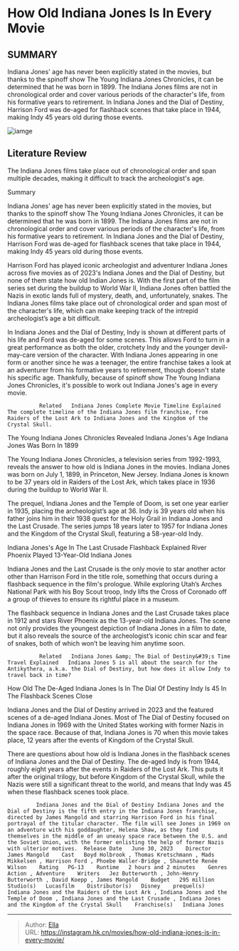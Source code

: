 # How Old Indiana Jones Is In Every Movie


## SUMMARY 



  Indiana Jones&#39; age has never been explicitly stated in the movies, but thanks to the spinoff show The Young Indiana Jones Chronicles, it can be determined that he was born in 1899.   The Indiana Jones films are not in chronological order and cover various periods of the character&#39;s life, from his formative years to retirement.   In Indiana Jones and the Dial of Destiny, Harrison Ford was de-aged for flashback scenes that take place in 1944, making Indy 45 years old during those events.  

![iamge](https://static1.srcdn.com/wordpress/wp-content/uploads/2021/02/Harrison-Ford-Indiana-Jones-Raiders-of-the-lost-ark-Kingdom-of-the-crystal-skull-temple-of-doom.jpg)

## Literature Review
The Indiana Jones films take place out of chronological order and span multiple decades, making it difficult to track the archeologist&#39;s age.


Summary

  Indiana Jones&#39; age has never been explicitly stated in the movies, but thanks to the spinoff show The Young Indiana Jones Chronicles, it can be determined that he was born in 1899.   The Indiana Jones films are not in chronological order and cover various periods of the character&#39;s life, from his formative years to retirement.   In Indiana Jones and the Dial of Destiny, Harrison Ford was de-aged for flashback scenes that take place in 1944, making Indy 45 years old during those events.  






Harrison Ford has played iconic archeologist and adventurer Indiana Jones across five movies as of 2023&#39;s Indiana Jones and the Dial of Destiny, but none of them state how old Indian Jones is. With the first part of the film series set during the buildup to World War II, Indiana Jones often battled the Nazis in exotic lands full of mystery, death, and, unfortunately, snakes. The Indiana Jones films take place out of chronological order and span most of the character&#39;s life, which can make keeping track of the intrepid archeologist’s age a bit difficult.

In Indiana Jones and the Dial of Destiny, Indy is shown at different parts of his life and Ford was de-aged for some scenes. This allows Ford to turn in a great performance as both the older, crotchety Indy and the younger devil-may-care version of the character. With Indiana Jones appearing in one form or another since he was a teenager, the entire franchise takes a look at an adventurer from his formative years to retirement, though doesn&#39;t state his specific age. Thankfully, because of spinoff show The Young Indiana Jones Chronicles, it&#39;s possible to work out Indiana Jones&#39;s age in every movie.

              Related   Indiana Jones Complete Movie Timeline Explained   The complete timeline of the Indiana Jones film franchise, from Raiders of the Lost Ark to Indiana Jones and the Kingdom of the Crystal Skull.     


 The Young Indiana Jones Chronicles Revealed Indiana Jones&#39;s Age 
Indiana Jones Was Born In 1899
          

The Young Indiana Jones Chronicles, a television series from 1992-1993, reveals the answer to how old is Indiana Jones in the movies. Indiana Jones was born on July 1, 1899, in Princeton, New Jersey. Indiana Jones is known to be 37 years old in Raiders of the Lost Ark, which takes place in 1936 during the buildup to World War II.

The prequel, Indiana Jones and the Temple of Doom, is set one year earlier in 1935, placing the archeologist’s age at 36. Indy is 39 years old when his father joins him in their 1938 quest for the Holy Grail in Indiana Jones and the Last Crusade. The series jumps 18 years later to 1957 for Indiana Jones and the Kingdom of the Crystal Skull, featuring a 58-year-old Indy.



 ​​​​​Indiana Jones&#39;s Age In The Last Crusade Flashback Explained 
River Phoenix Played 13-Year-Old Indiana Jones
          

Indiana Jones and the Last Crusade is the only movie to star another actor other than Harrison Ford in the title role, something that occurs during a flashback sequence in the film&#39;s prologue. While exploring Utah’s Arches National Park with his Boy Scout troop, Indy lifts the Cross of Coronado off a group of thieves to ensure its rightful place in a museum.

The flashback sequence in Indiana Jones and the Last Crusade takes place in 1912 and stars River Phoenix as the 13-year-old Indiana Jones. The scene not only provides the youngest depiction of Indiana Jones in a film to date, but it also reveals the source of the archeologist’s iconic chin scar and fear of snakes, both of which won’t be leaving him anytime soon.

              Related   Indiana Jones &amp; The Dial of Destiny&#39;s Time Travel Explained   Indiana Jones 5 is all about the search for the Antikythera, a.k.a. the Dial of Destiny, but how does it allow Indy to travel back in time?    



 How Old The De-Aged Indiana Jones Is In The Dial Of Destiny 
Indy Is 45 In The Flashback Scenes
   Close     

Indiana Jones and the Dial of Destiny arrived in 2023 and the featured scenes of a de-aged Indiana Jones. Most of The Dial of Destiny focused on Indiana Jones in 1969 with the United States working with former Nazis in the space race. Because of that, Indiana Jones is 70 when this movie takes place, 12 years after the events of Kingdom of the Crystal Skull.

There are questions about how old is Indiana Jones in the flashback scenes of Indiana Jones and the Dial of Destiny. The de-aged Indy is from 1944, roughly eight years after the events in Raiders of the Lost Ark. This puts it after the original trilogy, but before Kingdom of the Crystal Skull, while the Nazis were still a significant threat to the world, and means that Indy was 45 when these flashback scenes took place.

             Indiana Jones and the Dial of Destiny Indiana Jones and the Dial of Destiny is the fifth entry in the Indiana Jones franchise, directed by James Mangold and starring Harrison Ford in his final portrayal of the titular character. The film will see Jones in 1969 on an adventure with his goddaughter, Helena Shaw, as they find themselves in the middle of an uneasy space race between the U.S. and the Soviet Union, with the former enlisting the help of former Nazis with ulterior motives.  Release Date   June 30, 2023    Director   James Mangold    Cast   Boyd Holbrook , Thomas Kretschmann , Mads Mikkelsen , Harrison Ford , Phoebe Waller-Bridge , Shaunette Renée Wilson    Rating   PG-13    Runtime   2 hours and 2 minutes    Genres   Action , Adventure    Writers   Jez Butterworth , John-Henry Butterworth , David Koepp , James Mangold    Budget   295 million    Studio(s)   Lucasfilm    Distributor(s)   Disney    prequel(s)   Indiana Jones and the Raiders of the Lost Ark , Indiana Jones and the Temple of Doom , Indiana Jones and the Last Crusade , Indiana Jones and the Kingdom of the Crystal Skull    Franchise(s)   Indiana Jones       


---

> Author: [Ella](https://instagram.hk.cn/)  
> URL: https://instagram.hk.cn/movies/how-old-indiana-jones-is-in-every-movie/  

